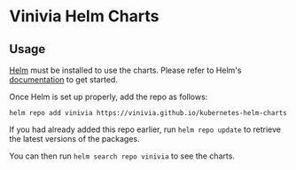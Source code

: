 # Vinivia Helm Charts

## Usage

[Helm](https://helm.sh) must be installed to use the charts.
Please refer to Helm's [documentation](https://helm.sh/docs/) to get started.

Once Helm is set up properly, add the repo as follows:

```console
helm repo add vinivia https://vinivia.github.io/kubernetes-helm-charts
```

If you had already added this repo earlier, run `helm repo update` to retrieve the latest versions of the packages.

You can then run `helm search repo vinivia` to see the charts.